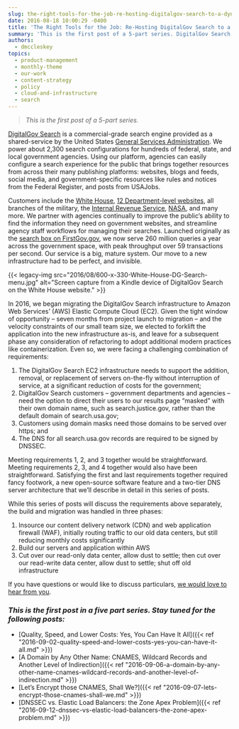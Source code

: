 ```yaml
---
slug: the-right-tools-for-the-job-re-hosting-digitalgov-search-to-a-dynamic-infrastructure-environment
date: 2016-08-18 10:00:29 -0400
title: 'The Right Tools for the Job: Re-Hosting DigitalGov Search to a Dynamic Infrastructure Environment'
summary: 'This is the first post of a 5-part series. DigitalGov Search is a commercial-grade search engine provided as a shared-service by the United States General Services Administration. We power about 2,300 search configurations for hundreds of federal, state, and local government agencies. Using our platform, agencies can easily configure a search experience for the public that'
authors:
  - dmccleskey
topics:
  - product-management
  - monthly-theme
  - our-work
  - content-strategy
  - policy
  - cloud-and-infrastructure
  - search
---
```


> _This is the first post of a 5-part series._

[DigitalGov Search](https://search.gov) is a commercial-grade search engine provided as a shared-service by the United States [General Services Administration](http://www.gsa.gov/). We power about 2,300 search configurations for hundreds of federal, state, and local government agencies. Using our platform, agencies can easily configure a search experience for the public that brings together resources from across their many publishing platforms: websites, blogs and feeds, social media, and government-specific resources like rules and notices from the Federal Register, and posts from USAJobs.

Customers include the [White House](https://search.whitehouse.gov/search?query=bo+and+sunny&op=Search&affiliate=wh), [12 Department-level websites](http://search.digitalgov.gov/customers.html), all branches of the military, the [Internal Revenue Service](http://find.irs.gov/search?utf8=%E2%9C%93&affiliate=irs&query=tax+extension&commit=Search), [NASA](http://nasasearch.nasa.gov/search?utf8=%E2%9C%93&affiliate=nasa&query=juno), and many more. We partner with agencies continually to improve the public’s ability to find the information they need on government websites, and streamline agency staff workflows for managing their searches. Launched originally as the [search box on FirstGov.gov](http://web.archive.org/web/20001109105200/http://www.firstgov.gov), we now serve 260 million queries a year across the government space, with peak throughput over 59 transactions per second. Our service is a big, mature system. Our move to a new infrastructure had to be perfect, and invisible.

{{< legacy-img src="2016/08/600-x-330-White-House-DG-Search-menu.jpg" alt="Screen capture from a Kindle device of DigitalGov Search on the White House website." >}}

In 2016, we began migrating the DigitalGov Search infrastructure to Amazon Web Services’ (AWS) Elastic Compute Cloud (EC2). Given the tight window of opportunity – seven months from project launch to migration – and the velocity constraints of our small team size, we elected to forklift the application into the new infrastructure as-is, and leave for a subsequent phase any consideration of refactoring to adopt additional modern practices like containerization. Even so, we were facing a challenging combination of requirements:

  1. The DigitalGov Search EC2 infrastructure needs to support the addition, removal, or replacement of servers on-the-fly without interruption of service, at a significant reduction of costs for the government;
  2. DigitalGov Search customers – government departments and agencies – need the option to direct their users to our results page “masked” with their own domain name, such as search.justice.gov, rather than the default domain of search.usa.gov;
  3. Customers using domain masks need those domains to be served over https; and
  4. The DNS for all search.usa.gov records are required to be signed by DNSSEC.

Meeting requirements 1, 2, and 3 together would be straightforward. Meeting requirements 2, 3, and 4 together would also have been straightforward. Satisfying the first and last requirements together required fancy footwork, a new open-source software feature and a two-tier DNS server architecture that we’ll describe in detail in this series of posts.

While this series of posts will discuss the requirements above separately, the build and migration was handled in three phases:

  1. Insource our content delivery network (CDN) and web application firewall (WAF), initially routing traffic to our old data centers, but still reducing monthly costs significantly
  2. Build our servers and application within AWS
  3. Cut over our read-only data center, allow dust to settle; then cut over our read-write data center, allow dust to settle; shut off old infrastructure

If you have questions or would like to discuss particulars, [we would love to hear from you](mailto:search@support.digitalgov.gov).

<h3 id="series">
  <em>This is the first post in a five part series. Stay tuned for the following posts:</em>
</h3>

  * [Quality, Speed, and Lower Costs: Yes, You Can Have It All]({{< ref "2016-09-02-quality-speed-and-lower-costs-yes-you-can-have-it-all.md" >}})
  * [A Domain by Any Other Name: CNAMES, Wildcard Records and Another Level of Indirection]({{< ref "2016-09-06-a-domain-by-any-other-name-cnames-wildcard-records-and-another-level-of-indirection.md" >}})
  * [Let’s Encrypt those CNAMES, Shall We?]({{< ref "2016-09-07-lets-encrypt-those-cnames-shall-we.md" >}})
  * [DNSSEC vs. Elastic Load Balancers: the Zone Apex Problem]({{< ref "2016-09-12-dnssec-vs-elastic-load-balancers-the-zone-apex-problem.md" >}})